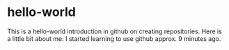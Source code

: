 # hello-world
This is a hello-world introduction in github on creating repositories.
Here is a little bit about me: I started learning to use github approx. 9 minutes ago.
